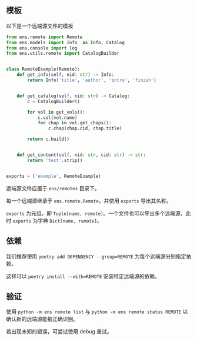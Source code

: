 ## 模板

以下是一个远端源文件的模板

```python
from ens.remote import Remote
from ens.models import Info_ as Info, Catalog
from ens.console import log
from ens.utils.remote import CatalogBuilder


class RemoteExample(Remote):
    def get_info(self, nid: str) -> Info:
        return Info('title', 'author', 'intro', 'finish')


    def get_catalog(self, nid: str) -> Catalog:
        c = CatalogBuilder()

        for vol in get_vols():
            c.vol(vol.name)
            for chap in vol.get_chaps():
                c.chap(chap.cid, chap.title)

        return c.build()


    def get_content(self, nid: str, cid: str) -> str:
        return 'text'.strip()


exports = ('example', RemoteExample)
```

远端源文件应置于 `ens/remotes` 目录下。

每一个远端源继承于 `ens.remote.Remote`，并使用 `exports` 导出其名称。

`exports` 为元组，即 `Tuple[name, remote]`。一个文件也可以导出多个远端源，此时 `exports` 为字典 `Dict[name, remote]`。

## 依赖

我们推荐使用 `poetry add DEPENDENCY --group=REMOTE` 为每个远端源分别指定依赖。

这样可以 `poetry install --with=REMOTE` 安装特定远端源的依赖。

## 验证

使用 `python -m ens remote list` 与 `python -m ens remote status REMOTE` 以确认新的远端源能被正确识别。

若出现未知的错误，可尝试使用 debug 重试。
